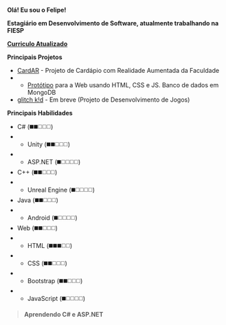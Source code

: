 **Olá! Eu sou o Felipe!**

**Estagiário em Desenvolvimento de Software, atualmente trabalhando na FIESP**

**[Curriculo Atualizado](https://curriculum.hifeeeh.com/ "Curriculo Atualizado")**

**Principais Projetos**
+ [CardAR](https://github.com/cardapioAR "CardAR") - Projeto de Cardápio com Realidade Aumentada da Faculdade
+ + [Protótipo](https://github.com/cardapioAR/cardAR-web "Protótipo") para a Web usando HTML, CSS e JS. Banco de dados em MongoDB
+ [glitch k!d](https://github.com/glitchk1d "glitch k!d") - Em breve (Projeto de Desenvolvimento de Jogos)

**Principais Habilidades**
+ C# (◼️◼️◻️◻️◻️)
+ + Unity (◼️◼️◻️◻️◻️)
+ + ASP.NET (◼️◻️◻️◻️◻️)
+ C++ (◼️◼️◻️◻️◻️)
+ + Unreal Engine (◼️◻️◻️◻️◻️)
+ Java (◼️◼️◻️◻️◻️)
+ + Android (◼️◻️◻️◻️◻️)
+ Web (◼️◼️◻️◻️◻️)
+ + HTML (◼️◼️◼️◻️◻️)
+ + CSS (◼️◼️◻️◻️◻️)
+ + Bootstrap (◼️◼️◻️◻️◻️)
+ + JavaScript (◼️◻️◻️◻️◻️)

> **Aprendendo C# e ASP.NET**
